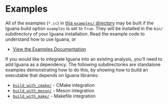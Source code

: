 # Examples

All of the examples (`*.cc`) in [this `examples/` directory](/examples) may be built if the Iguana build
option `examples` is set to `True`. They will be installed in the `bin/`
subdirectory of your Iguana installation. Read the example code to understand how to use Iguana, or

- [View the Examples Documentation](https://jeffersonlab.github.io/iguana/doxygen/group__examples.html)

If you would like to integrate Iguana into an existing analysis, you'll need
to add Iguana as a dependency. The following subdirectories are
standalone examples demonstrating how to do this, by showing how to build an
executable that depends on Iguana libraries:
- [`build_with_cmake/`](build_with_cmake) - CMake integration
- [`build_with_meson/`](build_with_meson) - Meson integration
- [`build_with_make/`](build_with_make) - Makefile integration
